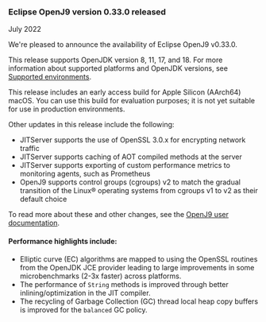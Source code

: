 <!--
Copyright (c) 2017, 2022 IBM Corp. and others

This program and the accompanying materials are made available under
the terms of the Eclipse Public License 2.0 which accompanies this
distribution and is available at https://www.eclipse.org/legal/epl-2.0/
or the Apache License, Version 2.0 which accompanies this distribution and
is available at https://www.apache.org/licenses/LICENSE-2.0.

This Source Code may also be made available under the following
Secondary Licenses when the conditions for such availability set
forth in the Eclipse Public License, v. 2.0 are satisfied: GNU
General Public License, version 2 with the GNU Classpath
Exception [1] and GNU General Public License, version 2 with the
OpenJDK Assembly Exception [2].

[1] https://www.gnu.org/software/classpath/license.html
[2] http://openjdk.java.net/legal/assembly-exception.html

SPDX-License-Identifier: EPL-2.0 OR Apache-2.0 OR GPL-2.0 WITH Classpath-exception-2.0 OR LicenseRef-GPL-2.0 WITH Assembly-exception

The project website pages cannot be redistributed
-->

### Eclipse OpenJ9 version 0.33.0 released

July 2022

We're pleased to announce the availability of Eclipse OpenJ9 v0.33.0.

This release supports OpenJDK version 8, 11, 17, and 18. For more information about supported platforms and OpenJDK versions,
see [Supported environments](https://www.eclipse.org/openj9/docs/openj9_support/).

This release includes an early access build for Apple Silicon (AArch64) macOS. You can use this build for evaluation purposes;
it is not yet suitable for use in production environments.

Other updates in this release include the following:

- JITServer supports the use of OpenSSL 3.0.x for encrypting network traffic
- JITServer supports caching of AOT compiled methods at the server
- JITServer supports exporting of custom performance metrics to monitoring agents, such as Prometheus
- OpenJ9 supports control groups (cgroups) v2 to match the gradual transition of the Linux&reg; operating systems from cgroups v1 to v2 as their default choice

To read more about these and other changes, see the [OpenJ9 user documentation](https://www.eclipse.org/openj9/docs/openj9_releases/).

#### Performance highlights include:

- Elliptic curve (EC) algorithms are mapped to using the OpenSSL routines from the OpenJDK JCE provider leading to large improvements in some microbenchmarks (2-3x faster) across platforms.
- The performance of `String` methods is improved through better inlining/optimization in the JIT compiler.
- The recycling of Garbage Collection (GC) thread local heap copy buffers is improved for the `balanced` GC policy.
